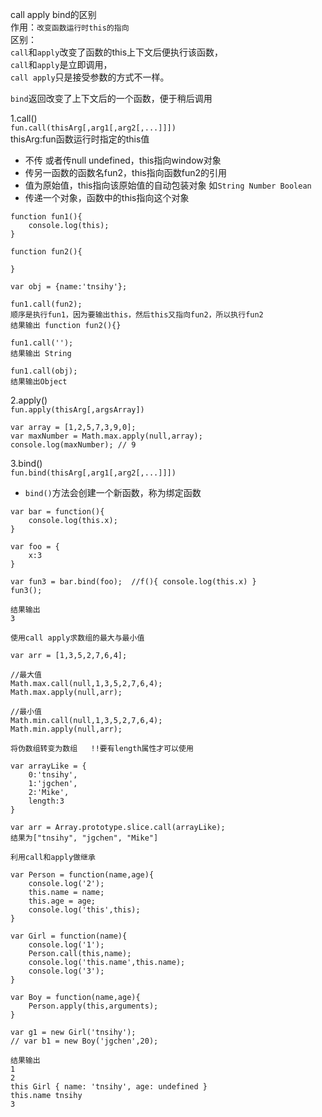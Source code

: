 call apply bind的区别  
作用：`改变函数运行时this的指向`  
区别：  
`call`和`apply`改变了函数的this上下文后便执行该函数，  
`call`和`apply`是立即调用，  
`call apply`只是接受参数的方式不一样。   

`bind`返回改变了上下文后的一个函数，便于稍后调用  

1.call()  
`fun.call(thisArg[,arg1[,arg2[,...]]])`  
thisArg:fun函数运行时指定的this值
- 不传 或者传null undefined，this指向window对象
- 传另一函数的函数名fun2，this指向函数fun2的引用
- 值为原始值，this指向该原始值的自动包装对象 如`String Number Boolean`
- 传递一个对象，函数中的this指向这个对象
```
function fun1(){
    console.log(this);
}

function fun2(){
    
}

var obj = {name:'tnsihy'};

fun1.call(fun2);
顺序是执行fun1，因为要输出this，然后this又指向fun2，所以执行fun2
结果输出 function fun2(){}

fun1.call('');
结果输出 String

fun1.call(obj);
结果输出Object
```

2.apply()  
`fun.apply(thisArg[,argsArray])`
```
var array = [1,2,5,7,3,9,0];
var maxNumber = Math.max.apply(null,array);
console.log(maxNumber); // 9
```
3.bind()  
`fun.bind(thisArg[,arg1[,arg2[,...]]])`
- `bind()`方法会创建一个新函数，称为绑定函数
```
var bar = function(){
    console.log(this.x);
}

var foo = {
    x:3
}

var fun3 = bar.bind(foo);  //f(){ console.log(this.x) }
fun3();

结果输出
3
```

`使用call apply求数组的最大与最小值`
```
var arr = [1,3,5,2,7,6,4];

//最大值
Math.max.call(null,1,3,5,2,7,6,4);
Math.max.apply(null,arr);

//最小值
Math.min.call(null,1,3,5,2,7,6,4);
Math.min.apply(null,arr);
```

`将伪数组转变为数组   !!要有length属性才可以使用`
```
var arrayLike = {
    0:'tnsihy',
    1:'jgchen',
    2:'Mike',
    length:3
}

var arr = Array.prototype.slice.call(arrayLike);
结果为["tnsihy", "jgchen", "Mike"]
```
`利用call和apply做继承`
```
var Person = function(name,age){
    console.log('2');
    this.name = name;
    this.age = age;
    console.log('this',this);
}

var Girl = function(name){
    console.log('1');
    Person.call(this,name);
    console.log('this.name',this.name);
    console.log('3');
}

var Boy = function(name,age){
    Person.apply(this,arguments);
}

var g1 = new Girl('tnsihy');
// var b1 = new Boy('jgchen',20);

结果输出
1
2
this Girl { name: 'tnsihy', age: undefined }
this.name tnsihy
3
```